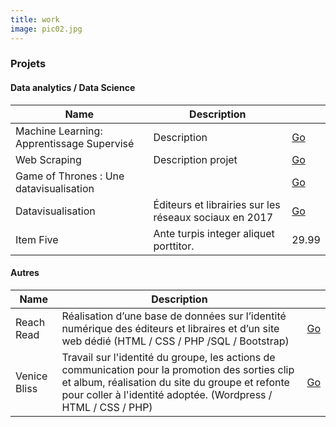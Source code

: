 ```yaml
---
title: work
image: pic02.jpg
---
```

<section>
	<h3 class="major">Projets</h3>
	<h4>Data analytics / Data Science</h4>
	<div class="table-wrapper">
		<table>
			<thead>
				<tr>
					<th>Name</th>
					<th>Description</th>
					<th> </th>
				</tr>
			</thead>
			<tbody>
				<tr>
					<td>Machine Learning: Apprentissage Supervisé</td>
					<td> Description</td>
					<td><a href="docs/supervised_learning project_nov19.pdf">Go</a></td>
				</tr>
        <tr>
					<td>Web Scraping</td>
					<td>Description projet</td>
					<td><a href="projet_web_scrap_final.html">Go</a></td>
				</tr>
				<tr>
					<td>Game of Thrones : Une datavisualisation</a></td>
					<td></td>
					<td><a href="dataviz-project.html">Go</a></td>
				</tr>        
				<tr>
					<td>Datavisualisation</td>
					<td>Éditeurs et librairies sur les réseaux sociaux en 2017</td>
					<td><a href="docs/editeurs_librairies_reseaux_sociaux_2017.pdf">Go</a></td>
				</tr>
				<tr>
					<td>Item Five</td>
					<td>Ante turpis integer aliquet porttitor.</td>
					<td>29.99</td>
				</tr>
			</tbody>
		</table>
	</div>

  <h4>Autres</h4>
	<div class="table-wrapper">
		<table>
			<thead>
				<tr>
					<th>Name</th>
					<th>Description</th>
					<th> </th>
				</tr>
			</thead>
			<tbody>
				<tr>
					<td>Reach Read</td>
					<td>Réalisation d’une base de données sur l’identité numérique des éditeurs et libraires et d’un site web dédié (HTML / CSS / PHP /SQL / Bootstrap)</td>
					<td><a href="http://reachread.com/">Go</a></td>
				</tr>
				<tr>
					<td>Venice Bliss</td>
					<td>Travail sur l'identité du groupe, les actions de communication pour la promotion des sorties clip et album, réalisation du site du groupe et refonte pour coller à l'identité adoptée. (Wordpress / HTML / CSS / PHP)</td>
					<td><a href="http://www.venicebliss.com/">Go</a></td>
				</tr>
			</tbody>
		</table>
	</div>

</section>
